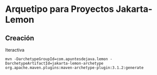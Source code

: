 # Arquetipo para Proyectos Jakarta-Lemon

## Creación
Iteractiva
```
mvn -DarchetypeGroupId=com.apuntesdejava.lemon -DarchetypeArtifactId=jakarta-lemon-archetype org.apache.maven.plugins:maven-archetype-plugin:3.1.2:generate
```